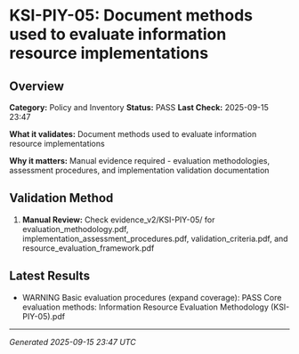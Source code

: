 # KSI-PIY-05: Document methods used to evaluate information resource implementations

## Overview

**Category:** Policy and Inventory
**Status:** PASS
**Last Check:** 2025-09-15 23:47

**What it validates:** Document methods used to evaluate information resource implementations

**Why it matters:** Manual evidence required - evaluation methodologies, assessment procedures, and implementation validation documentation

## Validation Method

1. **Manual Review:** Check evidence_v2/KSI-PIY-05/ for evaluation_methodology.pdf, implementation_assessment_procedures.pdf, validation_criteria.pdf, and resource_evaluation_framework.pdf

## Latest Results

- WARNING Basic evaluation procedures (expand coverage): PASS Core evaluation methods: Information Resource Evaluation Methodology (KSI-PIY-05).pdf

---
*Generated 2025-09-15 23:47 UTC*